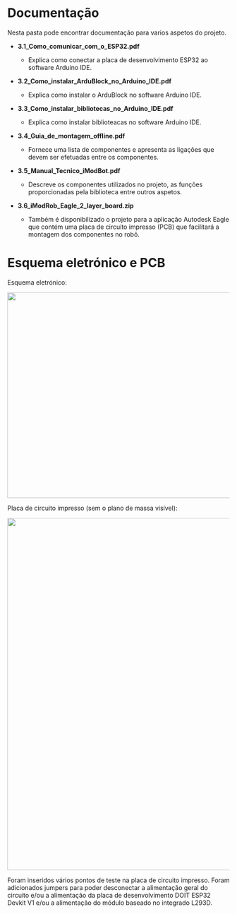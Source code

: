 
# Documentação

Nesta pasta pode encontrar documentação para varios aspetos do projeto.

- **3.1_Como_comunicar_com_o_ESP32.pdf**
  - Explica como conectar a placa de desenvolvimento ESP32 ao software Arduino IDE.
  
- **3.2_Como_instalar_ArduBlock_no_Arduino_IDE.pdf**
  - Explica como instalar o ArduBlock no software Arduino IDE.
  
- **3.3_Como_instalar_bibliotecas_no_Arduino_IDE.pdf**
  - Explica como instalar biblioteacas no software Arduino IDE.
  
- **3.4_Guia_de_montagem_offline.pdf**
  - Fornece uma lista de componentes e apresenta as ligações que devem ser efetuadas entre os componentes.
  
- **3.5_Manual_Tecnico_iModBot.pdf**
  - Descreve os componentes utilizados no projeto, as funções proporcionadas pela biblioteca entre outros aspetos.
  
- **3.6_iModRob_Eagle_2_layer_board.zip**
  - Também é disponibilizado o projeto para a aplicação Autodesk Eagle que contém uma placa de circuito impresso (PCB) que facilitará a montagem dos componentes no robô.

# Esquema eletrónico e PCB

Esquema eletrónico:

 <p align="center">
  <img width="882" height="466" src="https://user-images.githubusercontent.com/60508542/87034511-d5f9b100-c1df-11ea-8ed3-99767a2c4866.png">
</p>


Placa de circuito impresso (sem o plano de massa visível):

 <p align="center">
  <img width="768" height="798" src="https://user-images.githubusercontent.com/60508542/87034508-d4c88400-c1df-11ea-97bc-7f3ebd613b46.png">
</p>

  Foram inseridos vários pontos de teste na placa de circuito impresso. 
  Foram adicionados jumpers para poder desconectar a alimentação geral do circuito e/ou a alimentação da placa de desenvolvimento DOIT ESP32 Devkit V1 e/ou a alimentação do módulo baseado no integrado L293D.
